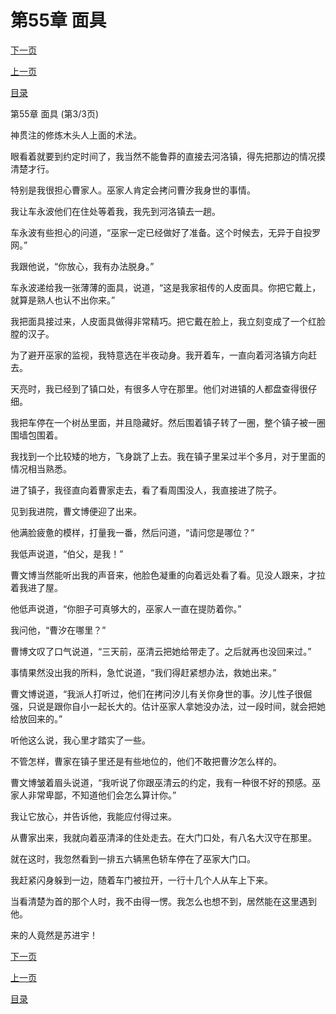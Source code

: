 <h1>第55章   面具</h1>
            <div><p><a href="./165_%E7%AC%AC56%E7%AB%A0_%E7%81%AD%E5%8F%A3.md">下一页</a></p><p><a href="./163_%E7%AC%AC55%E7%AB%A0_%E9%9D%A2%E5%85%B7.md">上一页</a></p><p><a href="../">目录</a></p></div>
            <div><p>第55章   面具 (第3/3页)</p><p>神贯注的修炼木头人上面的术法。</p><p>眼看着就要到约定时间了，我当然不能鲁莽的直接去河洛镇，得先把那边的情况摸清楚才行。</p><p>特别是我很担心曹家人。巫家人肯定会拷问曹汐我身世的事情。</p><p>我让车永波他们在住处等着我，我先到河洛镇去一趟。</p><p>车永波有些担心的问道，“巫家一定已经做好了准备。这个时候去，无异于自投罗网。”</p><p>我跟他说，“你放心，我有办法脱身。”</p><p>车永波递给我一张薄薄的面具，说道，“这是我家祖传的人皮面具。你把它戴上，就算是熟人也认不出你来。”</p><p>我把面具接过来，人皮面具做得非常精巧。把它戴在脸上，我立刻变成了一个红脸膛的汉子。</p><p>为了避开巫家的监视，我特意选在半夜动身。我开着车，一直向着河洛镇方向赶去。</p><p>天亮时，我已经到了镇口处，有很多人守在那里。他们对进镇的人都盘查得很仔细。</p><p>我把车停在一个树丛里面，并且隐藏好。然后围着镇子转了一圈，整个镇子被一圈围墙包围着。</p><p>我找到一个比较矮的地方，飞身跳了上去。我在镇子里呆过半个多月，对于里面的情况相当熟悉。</p><p>进了镇子，我径直向着曹家走去，看了看周围没人，我直接进了院子。</p><p>见到我进院，曹文博便迎了出来。</p><p>他满脸疲惫的模样，打量我一番，然后问道，“请问您是哪位？”</p><p>我低声说道，“伯父，是我！”</p><p>曹文博当然能听出我的声音来，他脸色凝重的向着远处看了看。见没人跟来，才拉着我进了屋。</p><p>他低声说道，“你胆子可真够大的，巫家人一直在提防着你。”</p><p>我问他，“曹汐在哪里？”</p><p>曹博文叹了口气说道，“三天前，巫清云把她给带走了。之后就再也没回来过。”</p><p>事情果然没出我的所料，急忙说道，“我们得赶紧想办法，救她出来。”</p><p>曹文博说道，“我派人打听过，他们在拷问汐儿有关你身世的事。汐儿性子很倔强，只说是跟你自小一起长大的。估计巫家人拿她没办法，过一段时间，就会把她给放回来的。”</p><p>听他这么说，我心里才踏实了一些。</p><p>不管怎样，曹家在镇子里还是有些地位的，他们不敢把曹汐怎么样的。</p><p>曹文博皱着眉头说道，“我听说了你跟巫清云的约定，我有一种很不好的预感。巫家人非常卑鄙，不知道他们会怎么算计你。”</p><p>我让它放心，并告诉他，我能应付得过来。</p><p>从曹家出来，我就向着巫清泽的住处走去。在大门口处，有八名大汉守在那里。</p><p>就在这时，我忽然看到一排五六辆黑色轿车停在了巫家大门口。</p><p>我赶紧闪身躲到一边，随着车门被拉开，一行十几个人从车上下来。</p><p>当看清楚为首的那个人时，我不由得一愣。我怎么也想不到，居然能在这里遇到他。</p><p>来的人竟然是苏进宇！</p></div>
            <div><p><a href="./165_%E7%AC%AC56%E7%AB%A0_%E7%81%AD%E5%8F%A3.md">下一页</a></p><p><a href="./163_%E7%AC%AC55%E7%AB%A0_%E9%9D%A2%E5%85%B7.md">上一页</a></p><p><a href="../">目录</a></p></div>